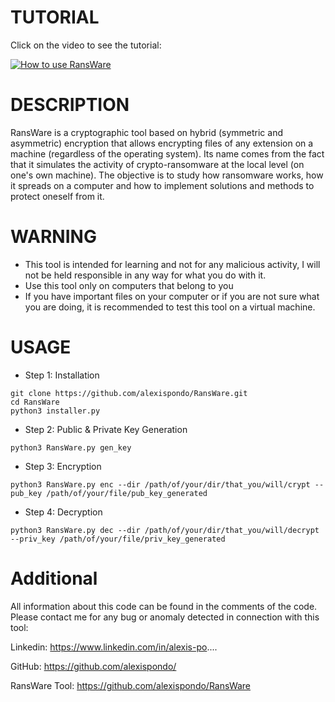 # TUTORIAL
Click on the video to see the tutorial:

[![How to use RansWare ](https://user-images.githubusercontent.com/47490330/155094096-0a190681-65dc-4d8b-a333-a9b412477587.png)](https://youtu.be/x8xdAWtpcdU?t=1s "How to use RansWare ")


# DESCRIPTION
RansWare is a cryptographic tool based on hybrid (symmetric and asymmetric) encryption that allows encrypting files of any extension on a machine (regardless of the operating system).
Its name comes from the fact that it simulates the activity of crypto-ransomware at the local level (on one's own machine).
The objective is to study how ransomware works, how it spreads on a computer and how to implement solutions and methods to protect oneself from it.

# WARNING

- This tool is intended for learning and not for any malicious activity, I will not be held responsible in any way for what you do with it.
- Use this tool only on computers that belong to you
- If you have important files on your computer or if you are not sure what you are doing, it is recommended to test this tool on a virtual machine.


# USAGE

- Step 1: Installation

```
git clone https://github.com/alexispondo/RansWare.git
cd RansWare
python3 installer.py
```

- Step 2: Public & Private Key Generation
```
python3 RansWare.py gen_key
```

- Step 3: Encryption
```
python3 RansWare.py enc --dir /path/of/your/dir/that_you/will/crypt --pub_key /path/of/your/file/pub_key_generated
```

- Step 4: Decryption
```
python3 RansWare.py dec --dir /path/of/your/dir/that_you/will/decrypt --priv_key /path/of/your/file/priv_key_generated
```

# Additional

All information about this code can be found in the comments of the code.
Please contact me for any bug or anomaly detected in connection with this tool:

Linkedin: https://www.linkedin.com/in/alexis-po....

GitHub: https://github.com/alexispondo/

RansWare Tool: https://github.com/alexispondo/RansWare
